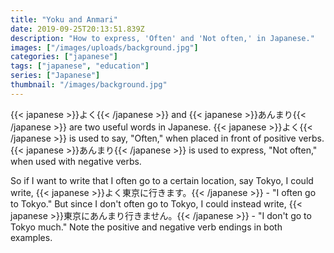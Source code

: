 ```yaml
---
title: "Yoku and Anmari"
date: 2019-09-25T20:13:51.839Z
description: "How to express, 'Often' and 'Not often,' in Japanese."
images: ["/images/uploads/background.jpg"]
categories: ["japanese"]
tags: ["japanese", "education"]
series: ["Japanese"]
thumbnail: "/images/background.jpg"
---
```


{{< japanese >}}よく{{< /japanese >}} and {{< japanese >}}あんまり{{< /japanese >}} are two useful words in Japanese. {{< japanese >}}よく{{< /japanese >}} is used to say, "Often," when placed in front of positive verbs. {{< japanese >}}あんまり{{< /japanese >}} is used to express, "Not often," when used with negative verbs.

So if I want to write that I often go to a certain location, say Tokyo, I could write, {{< japanese >}}よく東京に行きます。{{< /japanese >}} - "I often go to Tokyo." But since I don't often go to Tokyo, I could instead write, {{< japanese >}}東京にあんまり行きません。{{< /japanese >}} - "I don't go to Tokyo much." Note the positive and negative verb endings in both examples.
